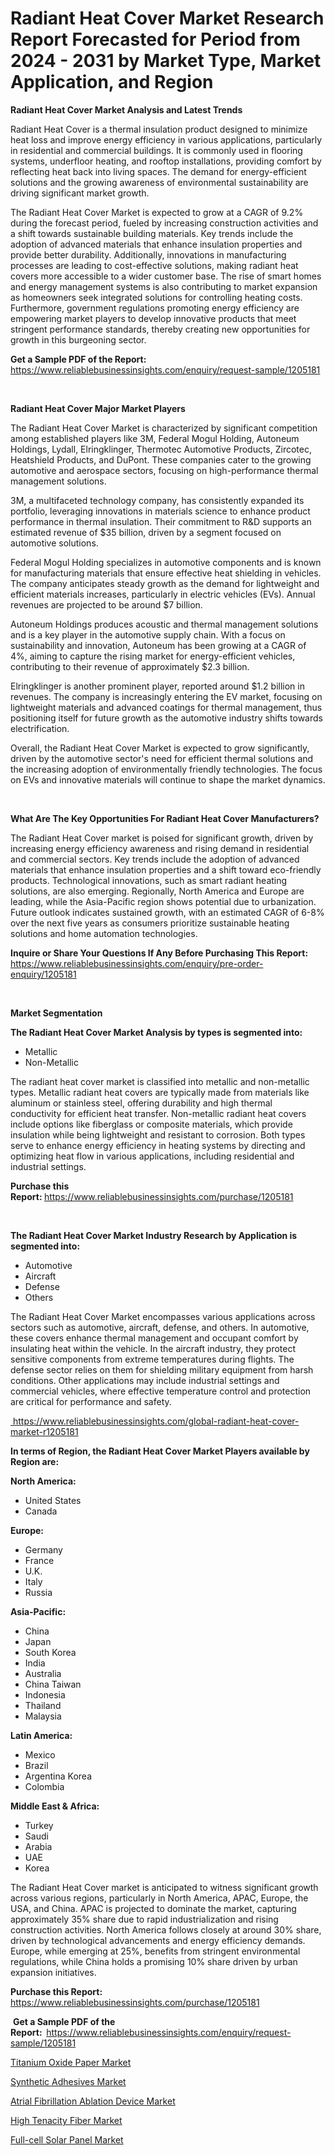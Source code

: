 <p><h1>Radiant Heat Cover Market Research Report Forecasted for Period from 2024 -  2031 by Market Type, Market Application, and Region</h1></p><p><strong>Radiant Heat Cover Market Analysis and Latest Trends</strong></p>
<p><p>Radiant Heat Cover is a thermal insulation product designed to minimize heat loss and improve energy efficiency in various applications, particularly in residential and commercial buildings. It is commonly used in flooring systems, underfloor heating, and rooftop installations, providing comfort by reflecting heat back into living spaces. The demand for energy-efficient solutions and the growing awareness of environmental sustainability are driving significant market growth.</p><p>The Radiant Heat Cover Market is expected to grow at a CAGR of 9.2% during the forecast period, fueled by increasing construction activities and a shift towards sustainable building materials. Key trends include the adoption of advanced materials that enhance insulation properties and provide better durability. Additionally, innovations in manufacturing processes are leading to cost-effective solutions, making radiant heat covers more accessible to a wider customer base. The rise of smart homes and energy management systems is also contributing to market expansion as homeowners seek integrated solutions for controlling heating costs. Furthermore, government regulations promoting energy efficiency are empowering market players to develop innovative products that meet stringent performance standards, thereby creating new opportunities for growth in this burgeoning sector.</p></p>
<p><strong>Get a Sample PDF of the Report:&nbsp;</strong> <a href="https://www.reliablebusinessinsights.com/enquiry/request-sample/1205181?utm_campaign=1121&utm_medium=2&utm_source=Github&utm_content=ia&utm_term=10112024&utm_id=radiant-heat-cover">https://www.reliablebusinessinsights.com/enquiry/request-sample/1205181</a></p>
<p>&nbsp;</p>
<p><strong>Radiant Heat Cover Major Market Players</strong></p>
<p><p>The Radiant Heat Cover Market is characterized by significant competition among established players like 3M, Federal Mogul Holding, Autoneum Holdings, Lydall, Elringklinger, Thermotec Automotive Products, Zircotec, Heatshield Products, and DuPont. These companies cater to the growing automotive and aerospace sectors, focusing on high-performance thermal management solutions.</p><p>3M, a multifaceted technology company, has consistently expanded its portfolio, leveraging innovations in materials science to enhance product performance in thermal insulation. Their commitment to R&D supports an estimated revenue of $35 billion, driven by a segment focused on automotive solutions.</p><p>Federal Mogul Holding specializes in automotive components and is known for manufacturing materials that ensure effective heat shielding in vehicles. The company anticipates steady growth as the demand for lightweight and efficient materials increases, particularly in electric vehicles (EVs). Annual revenues are projected to be around $7 billion.</p><p>Autoneum Holdings produces acoustic and thermal management solutions and is a key player in the automotive supply chain. With a focus on sustainability and innovation, Autoneum has been growing at a CAGR of 4%, aiming to capture the rising market for energy-efficient vehicles, contributing to their revenue of approximately $2.3 billion.</p><p>Elringklinger is another prominent player, reported around $1.2 billion in revenues. The company is increasingly entering the EV market, focusing on lightweight materials and advanced coatings for thermal management, thus positioning itself for future growth as the automotive industry shifts towards electrification.</p><p>Overall, the Radiant Heat Cover Market is expected to grow significantly, driven by the automotive sector's need for efficient thermal solutions and the increasing adoption of environmentally friendly technologies. The focus on EVs and innovative materials will continue to shape the market dynamics.</p></p>
<p>&nbsp;</p>
<p><strong>What Are The Key Opportunities For Radiant Heat Cover Manufacturers?</strong></p>
<p><p>The Radiant Heat Cover market is poised for significant growth, driven by increasing energy efficiency awareness and rising demand in residential and commercial sectors. Key trends include the adoption of advanced materials that enhance insulation properties and a shift toward eco-friendly products. Technological innovations, such as smart radiant heating solutions, are also emerging. Regionally, North America and Europe are leading, while the Asia-Pacific region shows potential due to urbanization. Future outlook indicates sustained growth, with an estimated CAGR of 6-8% over the next five years as consumers prioritize sustainable heating solutions and home automation technologies.</p></p>
<p><strong>Inquire or Share Your Questions If Any Before Purchasing This Report:</strong> <a href="https://www.reliablebusinessinsights.com/enquiry/pre-order-enquiry/1205181?utm_campaign=1121&utm_medium=2&utm_source=Github&utm_content=ia&utm_term=10112024&utm_id=radiant-heat-cover">https://www.reliablebusinessinsights.com/enquiry/pre-order-enquiry/1205181</a></p>
<p>&nbsp;</p>
<p><strong>Market Segmentation</strong></p>
<p><strong>The Radiant Heat Cover Market Analysis by types is segmented into:</strong></p>
<p><ul><li>Metallic</li><li>Non-Metallic</li></ul></p>
<p><p>The radiant heat cover market is classified into metallic and non-metallic types. Metallic radiant heat covers are typically made from materials like aluminum or stainless steel, offering durability and high thermal conductivity for efficient heat transfer. Non-metallic radiant heat covers include options like fiberglass or composite materials, which provide insulation while being lightweight and resistant to corrosion. Both types serve to enhance energy efficiency in heating systems by directing and optimizing heat flow in various applications, including residential and industrial settings.</p></p>
<p><strong>Purchase this Report:&nbsp;</strong><a href="https://www.reliablebusinessinsights.com/purchase/1205181?utm_campaign=1121&utm_medium=2&utm_source=Github&utm_content=ia&utm_term=10112024&utm_id=radiant-heat-cover">https://www.reliablebusinessinsights.com/purchase/1205181</a></p>
<p>&nbsp;</p>
<p><strong>The Radiant Heat Cover Market Industry Research by Application is segmented into:</strong></p>
<p><ul><li>Automotive</li><li>Aircraft</li><li>Defense</li><li>Others</li></ul></p>
<p><p>The Radiant Heat Cover Market encompasses various applications across sectors such as automotive, aircraft, defense, and others. In automotive, these covers enhance thermal management and occupant comfort by insulating heat within the vehicle. In the aircraft industry, they protect sensitive components from extreme temperatures during flights. The defense sector relies on them for shielding military equipment from harsh conditions. Other applications may include industrial settings and commercial vehicles, where effective temperature control and protection are critical for performance and safety.</p></p>
<p><a href="https://www.reliablebusinessinsights.com/global-radiant-heat-cover-market-r1205181?utm_campaign=1121&utm_medium=2&utm_source=Github&utm_content=ia&utm_term=10112024&utm_id=radiant-heat-cover">&nbsp;https://www.reliablebusinessinsights.com/global-radiant-heat-cover-market-r1205181</a></p>
<p><strong>In terms of Region, the Radiant Heat Cover Market Players available by Region are:</strong></p>
<p>
    <p> <strong> North America: </strong>
        <ul>
            <li>United States</li>
            <li>Canada</li>
        </ul>
        </p> 
    <p> <strong> Europe: </strong>
        <ul>
            <li>Germany</li>
            <li>France</li>
            <li>U.K.</li>
            <li>Italy</li>
            <li>Russia</li>
        </ul>
        </p> 
    <p> <strong> Asia-Pacific: </strong>
        <ul>
            <li>China</li>
            <li>Japan</li>
            <li>South Korea</li>
            <li>India</li>
            <li>Australia</li>
            <li>China Taiwan</li>
            <li>Indonesia</li>
            <li>Thailand</li>
            <li>Malaysia</li>
        </ul>
        </p> 
    <p> <strong> Latin America: </strong>
        <ul>
            <li>Mexico</li>
            <li>Brazil</li>
            <li>Argentina Korea</li>
            <li>Colombia</li>
        </ul>
        </p> 
    <p> <strong> Middle East & Africa: </strong>
        <ul>
            <li>Turkey</li>
            <li>Saudi</li>
            <li>Arabia</li>
            <li>UAE</li>
            <li>Korea</li>
        </ul>
    </p>
    </p>
<p><p>The Radiant Heat Cover market is anticipated to witness significant growth across various regions, particularly in North America, APAC, Europe, the USA, and China. APAC is projected to dominate the market, capturing approximately 35% share due to rapid industrialization and rising construction activities. North America follows closely at around 30% share, driven by technological advancements and energy efficiency demands. Europe, while emerging at 25%, benefits from stringent environmental regulations, while China holds a promising 10% share driven by urban expansion initiatives.</p></p>
<p><strong>Purchase this Report: </strong><a href="https://www.reliablebusinessinsights.com/purchase/1205181?utm_campaign=1121&utm_medium=2&utm_source=Github&utm_content=ia&utm_term=10112024&utm_id=radiant-heat-cover">https://www.reliablebusinessinsights.com/purchase/1205181</a></p>
<p>&nbsp;<strong>Get a Sample PDF of the Report:&nbsp;&nbsp;</strong><a href="https://www.reliablebusinessinsights.com/enquiry/request-sample/1205181?utm_campaign=1121&utm_medium=2&utm_source=Github&utm_content=ia&utm_term=10112024&utm_id=radiant-heat-cover">https://www.reliablebusinessinsights.com/enquiry/request-sample/1205181</a></p>
<p><strong></strong></p>
<p><p><a href="https://www.linkedin.com/pulse/global-titanium-oxide-paper-market-analysis-key-trends-future-uxdne?utm_campaign=1121&utm_medium=2&utm_source=Github&utm_content=ia&utm_term=10112024&utm_id=radiant-heat-cover">Titanium Oxide Paper Market</a></p><p><a href="https://github.com/avilarotedlowkog/Market-Research-Report-List-1/blob/main/synthetic-adhesives-market.md?utm_campaign=1121&utm_medium=2&utm_source=Github&utm_content=ia&utm_term=10112024&utm_id=radiant-heat-cover">Synthetic Adhesives Market</a></p><p><a href="https://issuu.com/reportprime-2/docs/atrial-fibrillation-ablation-device_5cbcc9f1e8814b?utm_campaign=1121&utm_medium=2&utm_source=Github&utm_content=ia&utm_term=10112024&utm_id=radiant-heat-cover">Atrial Fibrillation Ablation Device Market</a></p><p><a href="https://github.com/fadrijbtavist/Market-Research-Report-List-1/blob/main/high-tenacity-fiber-market.md?utm_campaign=1121&utm_medium=2&utm_source=Github&utm_content=ia&utm_term=10112024&utm_id=radiant-heat-cover">High Tenacity Fiber Market</a></p><p><a href="https://www.linkedin.com/pulse/full-cell-solar-panel-market-global-regional-analysis-focus-vokme?utm_campaign=1121&utm_medium=2&utm_source=Github&utm_content=ia&utm_term=10112024&utm_id=radiant-heat-cover">Full-cell Solar Panel Market</a></p></p>